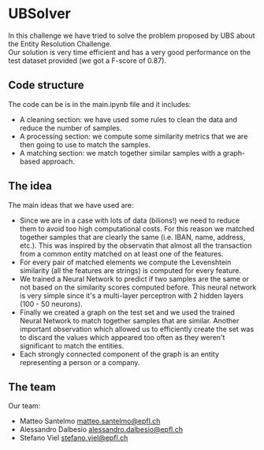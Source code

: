 # UBSolver
In this challenge we have tried to solve the problem proposed by UBS about the Entity Resolution Challenge. <br>
Our solution is very time efficient and has a very good performance on the test dataset provided (we got a F-score of 0.87).

## Code structure
The code can be is in the main.ipynb file and it includes:
- A cleaning section: we have used some rules to clean the data and reduce the number of samples.
- A processing section: we compute some similarity metrics that we are then going to use to match the samples.
- A matching section: we match together similar samples with a graph-based approach.

## The idea
The main ideas that we have used are:
- Since we are in a case with lots of data (bilions!) we need to reduce them to avoid too high computational costs. For this reason we matched together samples that are clearly the same (i.e. IBAN, name, address, etc.). This was inspired by the observatin that almost all the transaction from a common entity matched on at least one of the features.<br>
- For every pair of matched elements we compute the Levenshtein similarity (all the features are strings) is computed for every feature. <br>
- We trained a Neural Network to predict if two samples are the same or not based on the similarity scores computed before. This neural network is very simple since it's a multi-layer perceptron with 2 hidden layers (100 - 50 neurons). <br>
- Finally we created a graph on the test set and we used the trained Neural Network to match together samples that are similar. Another important observation which allowed us to efficiently create the set was to discard the values which appeared too often as they weren't significant to match the entities. <br>
- Each strongly connected component of the graph is an entity representing a person or a company.

## The team
Our team:
- Matteo Santelmo matteo.santelmo@epfl.ch
- Alessandro Dalbesio alessandro.dalbesio@epfl.ch
- Stefano Viel stefano.viel@epfl.ch